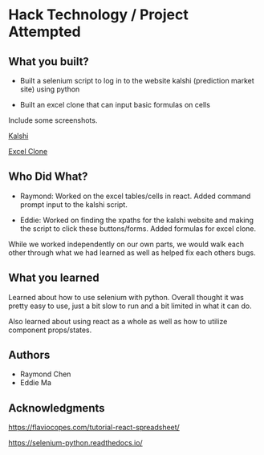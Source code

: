 # Hack Technology / Project Attempted


## What you built? 

* Built a selenium script to log in to the website kalshi (prediction market site) using python

* Built an excel clone that can input basic formulas on cells

Include some screenshots.

[Kalshi](screenshots/kalshi.png)

[Excel Clone](screenshots/excel.png)

## Who Did What?

* Raymond: Worked on the excel tables/cells in react.  Added command prompt input to the kalshi script.

* Eddie: Worked on finding the xpaths for the kalshi website and making the script to click these buttons/forms.  Added formulas for excel clone.

While we worked independently on our own parts, we would walk each other through what we had learned as well as helped fix each others bugs.

## What you learned

Learned about how to use selenium with python.  Overall thought it was pretty easy to use, just a bit slow to run and a bit limited in what it can do.

Also learned about using react as a whole as well as how to utilize component props/states.

## Authors

* Raymond Chen
* Eddie Ma

## Acknowledgments

https://flaviocopes.com/tutorial-react-spreadsheet/

https://selenium-python.readthedocs.io/